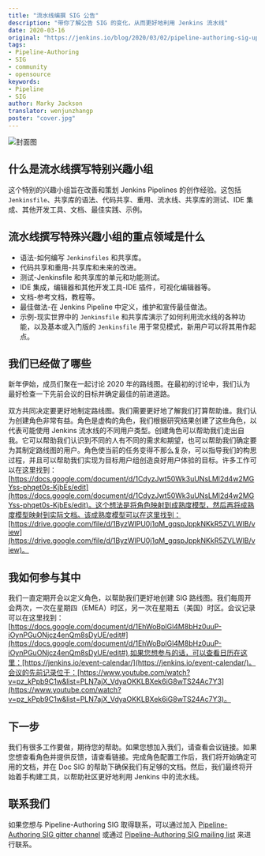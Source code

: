 ```yaml
---
title: "流水线编撰 SIG 公告"
description: "带你了解公告 SIG 的变化，从而更好地利用 Jenkins 流水线"
date: 2020-03-16
original: "https://jenkins.io/blog/2020/03/02/pipeline-authoring-sig-update/"
tags:
- Pipeline-Authoring
- SIG
- community
- opensource
keywords:
- Pipeline
- SIG
author: Marky Jackson
translator: wenjunzhangp
poster: "cover.jpg"
---
```


![封面图](cover.jpg)

## 什么是流水线撰写特别兴趣小组

这个特别的兴趣小组旨在改善和策划 Jenkins Pipelines 的创作经验。这包括 `Jenkinsfile`、共享库的语法、代码共享、重用、流水线、共享库的测试、IDE 集成、其他开发工具、文档、最佳实践、示例。

## 流水线撰写特殊兴趣小组的重点领域是什么

* 语法-如何编写 `Jenkinsfiles` 和共享库。
* 代码共享和重用-共享库和未来的改进。
* 测试-Jenkinsfile 和共享库的单元和功能测试。
* IDE 集成，编辑器和其他开发工具-IDE 插件，可视化编辑器等。
* 文档-参考文档，教程等。
* 最佳做法-在 Jenkins Pipeline 中定义，维护和宣传最佳做法。
* 示例-现实世界中的 `Jenkinsfile` 和共享库演示了如何利用流水线的各种功能，以及基本或入门版的 `Jenkinsfile` 用于常见模式，新用户可以将其用作起点。

## 我们已经做了哪些

新年伊始，成员们聚在一起讨论 2020 年的路线图。在最初的讨论中，我们认为最好检查一下先前会议的目标并确定最佳的前进道路。

双方共同决定要更好地制定路线图。我们需要更好地了解我们打算帮助谁。我们认为创建角色非常有益。角色是虚构的角色，我们根据研究结果创建了这些角色，以代表可能使用 Jenkins 流水线的不同用户类型。创建角色可以帮助我们走出自我。它可以帮助我们认识到不同的人有不同的需求和期望，也可以帮助我们确定要为其制定路线图的用户。角色使当前的任务变得不那么复杂，可以指导我们的构思过程，并且可以帮助我们实现为目标用户组创造良好用户体验的目标。许多工作可以在这里找到：[https://docs.google.com/document/d/1CdyzJwt50Wk3uUNsLMl2d4w2MGYss-phqet0s-KjbEs/edit](https://docs.google.com/document/d/1CdyzJwt50Wk3uUNsLMl2d4w2MGYss-phqet0s-KjbEs/edit)。这个想法是将角色映射到成熟度模型，然后再将成熟度模型映射到实际文档。该成熟度模型可以在这里找到：[https://drive.google.com/file/d/1ByzWlPU0j1qM_gqspJppkNKkR5ZVLWlB/view](https://drive.google.com/file/d/1ByzWlPU0j1qM_gqspJppkNKkR5ZVLWlB/view)。

## 我如何参与其中

我们一直定期开会以定义角色，以帮助我们更好地创建 SIG 路线图。我们每周开会两次，一次在星期四（EMEA）时区，另一次在星期五（美国）时区。会议记录可以在这里找到：[https://docs.google.com/document/d/1EhWoBplGl4M8bHz0uuP-iOynPGuONjcz4enQm8sDyUE/edit#](https://docs.google.com/document/d/1EhWoBplGl4M8bHz0uuP-iOynPGuONjcz4enQm8sDyUE/edit#),如果您想参与的话，可以查看日历在这里：[https://jenkins.io/event-calendar/](https://jenkins.io/event-calendar/)。会议的先前记录位于：[https://www.youtube.com/watch?v=pz_kPpb9C1w&list=PLN7ajX_VdyaOKKLBXek6iG8wTS24Ac7Y3](https://www.youtube.com/watch?v=pz_kPpb9C1w&list=PLN7ajX_VdyaOKKLBXek6iG8wTS24Ac7Y3)。

## 下一步

我们有很多工作要做，期待您的帮助。如果您想加入我们，请查看会议链接。如果您想查看角色并提供反馈，请查看链接。完成角色配置工作后，我们将开始确定可用的文档，并在 Doc SIG 的帮助下确保我们有足够的文档。然后，我们最终将开始着手构建工具，以帮助社区更好地利用 Jenkins 中的流水线。

## 联系我们

如果您想与 Pipeline-Authoring SIG 取得联系，可以通过加入 [Pipeline-Authoring SIG gitter channel](https://gitter.im/jenkinsci/pipeline-authoring-sig/) 或通过 [Pipeline-Authoring SIG mailing list](https://groups.google.com/forum/#!forum/jenkins-pipeline-authoring-sig/) 来进行联系。